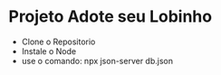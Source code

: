 # Projeto Adote seu Lobinho
- Clone o Repositorio
- Instale o Node
- use o comando: npx json-server db.json

